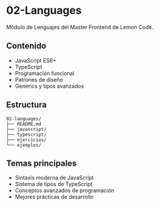 # 02-Languages

Módulo de Lenguajes del Master Frontend de Lemon Code.

## Contenido

- JavaScript ES6+
- TypeScript
- Programación funcional
- Patrones de diseño
- Generics y tipos avanzados

## Estructura

```
02-languages/
├── README.md
├── javascript/
├── typescript/
├── ejercicios/
└── ejemplos/
```

## Temas principales

- Sintaxis moderna de JavaScript
- Sistema de tipos de TypeScript
- Conceptos avanzados de programación
- Mejores prácticas de desarrollo
